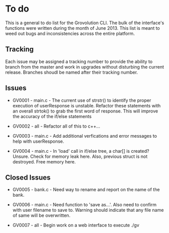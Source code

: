 To do
=====

This is a general to do list for the Grovolution CLI. The bulk
of the interface's functions were written during the month of
June 2013. This list is meant to weed out bugs and
inconsistencies across the entire platform.

Tracking
--------

Each issue may be assigned a tracking number to provide the
ability to branch from the master and work in upgrades
without disturbing the current release. Branches shoudl be
named after their tracking number.

Issues
------

* 	GV0001 - main.c - The current use of strstr() to identify
	the proper execution of userResponse is unstable. Refactor
	these statements with an overall strtok() to grab the first
	word of response. This will improve the accuracy of the
	if/else statements

*	GV0002 - all - Refactor all of this to c++...

*	GV0003 - main.c - Add additional verfications and error
	messages to help with userResponse.

*	GV0004 - main.c - In 'load' call in if/else tree, a char[]
	is created? Unsure. Check for memory leak here. Also,
	previous struct is not destroyed. Free memory here.


Closed Issues
-------------

*	GV0005 - bank.c - Need way to rename and report on the name
	of the bank.

*	GV0006 - main.c - Need function to 'save as...'. Also need
	to confirm with user filename to save to. Warning should
	indicate that any file name of same will be overwritten.

* 	GV0007 - all - Begin work on a web interface to execute ./gv
